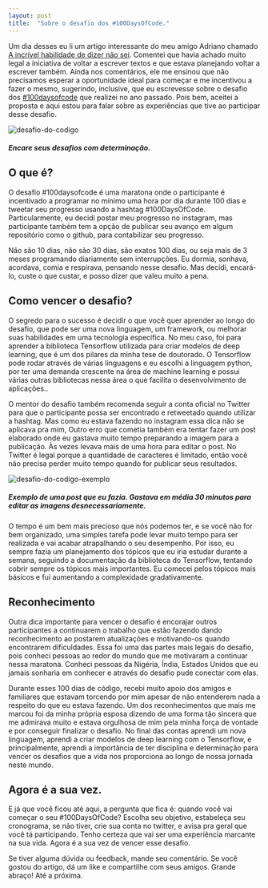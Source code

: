 ```yaml
---
layout: post
title:  "Sobre o desafio dos #100DaysOfCode."
---
```


Um dia desses eu li um artigo interessante do meu amigo Adriano chamado [A incrível habilidade de dizer não sei][naosei]. Comentei que havia achado muito legal a iniciativa de voltar a escrever textos e que estava planejando voltar a escrever também. Ainda nos comentários, ele me ensinou que não precisamos esperar a oportunidade ideal para começar e me incentivou a fazer o mesmo, sugerindo, inclusive, que eu escrevesse sobre o desafio dos [#100daysofcode][siteoficial] que realizei no ano passado. Pois bem, aceitei a proposta e aqui estou para falar sobre as experiências que tive ao participar desse desafio.

![desafio-do-codigo]({{"/assests/img/posts/desafio-do-codigo.jpg"}})
##### Encare seus desafios com determinação.

## O que é?

O desafio #100daysofcode é uma maratona onde o participante é incentivado a programar no mínimo uma hora por dia durante 100 dias e tweetar seu progresso usando a hashtag #100DaysOfCode. Particularmente, eu decidi postar meu progresso no instagram, mas participante também tem a opção de publicar seu avanço em algum repositório como o github, para contabilizar seu progresso. 

Não são 10 dias, não são 30 dias, são exatos 100 dias, ou seja mais de 3 meses programando diariamente sem interrupções. Eu dormia, sonhava, acordava, comia e respirava, pensando nesse desafio. Mas decidi, encará-lo, custe o que custar, e posso dizer que valeu muito a pena.

## Como vencer o desafio? 

O segredo para o sucesso é decidir o que você quer aprender ao longo do desafio, que pode ser uma nova linguagem, um framework, ou melhorar suas habilidades em uma tecnologia específica. No meu caso, foi para aprender a biblioteca Tensorflow utilizada para criar modelos de deep learning, que é um dos pilares da minha tese de doutorado. O Tensorflow pode rodar através de várias linguagens e eu escolhi a linguagem python, por ter uma demanda crescente na área de machine learning e possui várias outras bibliotecas nessa área o que facilita o desenvolvimento de aplicações..

O mentor do desafio também recomenda seguir a conta oficial no Twitter para que o participante possa ser encontrado e retweetado quando utilizar a hashtag. Mas como eu estava fazendo no instagram essa dica não se aplicava pra mim, Outro erro que cometia também era tentar fazer um post elaborado onde eu gastava muito tempo preparando a imagem para a publicação. Às vezes levava mais de uma hora para editar o post. No Twitter é legal porque a quantidade de caracteres é limitado, então você não precisa perder muito tempo quando for publicar seus resultados.

![desafio-do-codigo-exemplo]({{"/assests/img/posts/desafio-do-codigo-exemplo.jpg"}})
##### Exemplo de uma post que eu fazia. Gastava em média 30 minutos para editar as imagens desnecessariamente.

O tempo é um bem mais precioso que nós podemos ter, e se você não for bem organizado, uma simples tarefa pode levar muito tempo para ser realizada e vai acabar atrapalhando o seu desempenho. Por isso, eu sempre fazia um planejamento dos tópicos que eu iria estudar durante a semana, seguindo a documentação da biblioteca do Tensorflow, tentando cobrir sempre os tópicos mais importantes. Eu comecei pelos tópicos mais básicos e fui aumentando a complexidade gradativamente.

## Reconhecimento
Outra dica importante para vencer o desafio é encorajar outros participantes a continuarem o trabalho que estão fazendo dando reconhecimento ao postarem atualizações e motivando-os quando encontrarem dificuldades. Essa foi uma das partes mais legais do desafio, pois conheci pessoas ao redor do mundo que me motivaram a continuar nessa maratona. Conheci pessoas da Nigéria, Índia, Estados Unidos que eu jamais sonharia em conhecer e através do desafio pude conectar com elas.

Durante esses 100 dias de código, recebi muito apoio dos amigos e familiares que estavam torcendo por mim apesar de não entenderem nada a respeito do que eu estava fazendo. Um dos reconhecimentos que mais me marcou foi da minha própria esposa dizendo de uma forma tão sincera que me admirava muito e estava orgulhosa de mim pela minha força de vontade e por conseguir finalizar o desafio.
No final das contas aprendi um nova linguagem, aprendi a criar modelos de deep learning com o Tensorflow, e principalmente, aprendi a importância de ter disciplina e determinação para vencer os desafios que a vida nos proporciona ao longo de nossa jornada neste mundo.

## Agora é a sua vez.

E já que você ficou até aqui, a pergunta que fica é: quando você vai começar o seu #100DaysOfCode? Escolha seu objetivo, estabeleça seu cronograma, se não tiver, crie sua conta no twitter, e avisa pra geral que você tá participando. Tenho certeza que vai ser uma experiência marcante na sua vida. Agora é a sua vez de vencer esse desafio. 

Se tiver alguma dúvida ou feedback, mande seu comentário. Se você gostou do artigo, dá um like e compartilhe com seus amigos. Grande abraço! Até a próxima.


[siteoficial]: https://www.100daysofcode.com/
[naosei]: https://medium.com/euprogramando/a-incr%C3%ADvel-habilidade-de-dizer-n%C3%A3o-sei-7d7dd9936190



